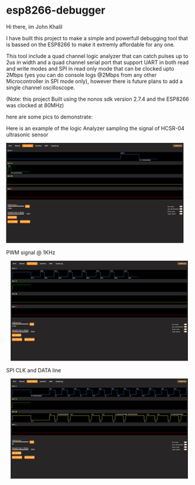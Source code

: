 # esp8266-debugger

Hi there, im John Khalil

I have built this project to make a simple and powerfull debugging tool that is bassed on the ESP8266 to make it extremly affordable for any one.

This tool include a quad channel logic analyzer that can catch pulses up to 2us in width and a quad channel serial port that support UART in both read and write modes and SPI in read only mode that can be clocked upto 2Mbps (yes you can do console logs @2Mbps from any other Microcontroller in SPI mode only), however there is future plans to add a single channel oscilloscope.

(Note: this project Built using the nonos sdk version 2.7.4 and the ESP8266 was clocked at 80MHz)

here are some pics to demonstrate:

Here is an example of the logic Analyzer sampling the signal of HCSR-04 ultrasonic sensor
<p align="left">
  <img src="https://github.com/John-Khalil/esp8266-debugger/blob/main/pics/hcsr04%20test.jpg?raw=true" width="480" >
</p>

PWM signal @ 1KHz
<p align="center">
  <img src="https://github.com/John-Khalil/esp8266-debugger/blob/main/pics/pwm%20test.jpg?raw=true" width="480" >
</p>

SPI CLK and DATA line
<p align="center">
  <img src="https://github.com/John-Khalil/esp8266-debugger/blob/main/pics/SPI%20test.jpg?raw=true" width="480" >
</p>
